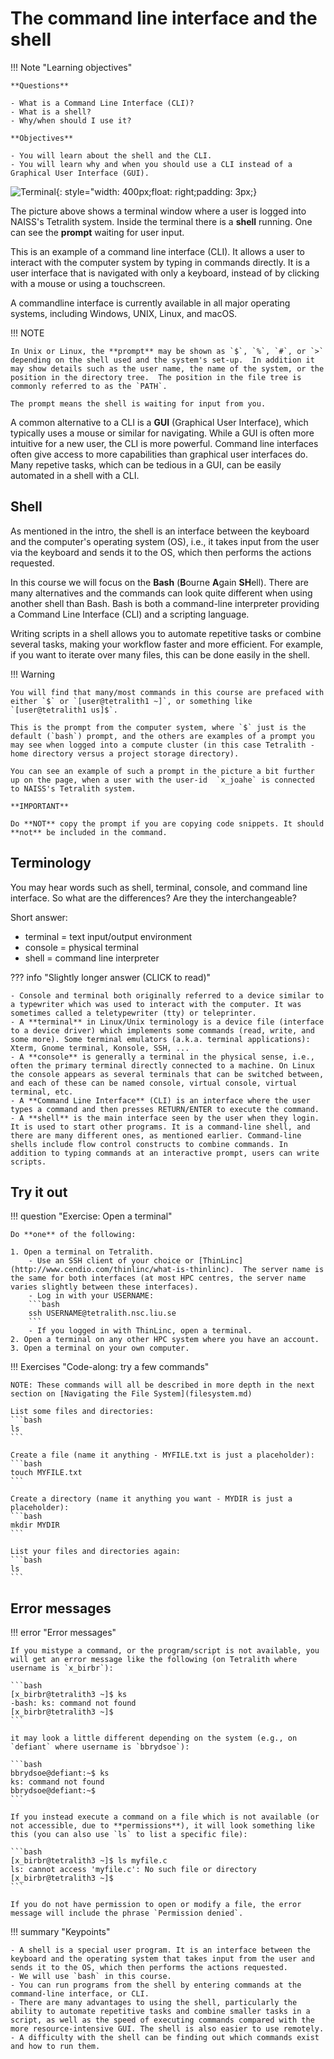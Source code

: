 # The command line interface and the shell

!!! Note "Learning objectives" 

    **Questions**

    - What is a Command Line Interface (CLI)?
    - What is a shell?
    - Why/when should I use it?

    **Objectives**

    - You will learn about the shell and the CLI.
    - You will learn why and when you should use a CLI instead of a Graphical User Interface (GUI). 
    
![Terminal](images/terminal_tetralith.png){: style="width: 400px;float: right;padding: 3px;}

The picture above shows a terminal window where a user is logged into NAISS's Tetralith system.  Inside the terminal there is a **shell** running. One can see the **prompt** waiting for user input.  

This is an example of a command line interface (CLI).  It allows a user to interact with the computer system by typing in commands directly. It is a user interface that is navigated with only a keyboard, instead of by clicking with a mouse or using a touchscreen.
 
A commandline interface is currently available in all major operating systems, including Windows, UNIX, Linux, and macOS.

!!! NOTE 

    In Unix or Linux, the **prompt** may be shown as `$`, `%`, `#`, or `>` depending on the shell used and the system's set-up.  In addition it may show details such as the user name, the name of the system, or the position in the directory tree.  The position in the file tree is commonly referred to as the `PATH`.

    The prompt means the shell is waiting for input from you. 
   
A common alternative to a CLI is a **GUI** (Graphical User Interface), which typically uses a mouse or similar for navigating.  While a GUI is often more intuitive for a new user, the CLI is more powerful.  Command line interfaces often give access to more capabilities than graphical user interfaces do.  Many repetive tasks, which can be tedious in a GUI, can be easily automated in a shell with a CLI.

## Shell 

As mentioned in the intro, the shell is an interface between the keyboard and the computer's operating system (OS), i.e., it takes input from the user via the keyboard and sends it to the OS, which then performs the actions requested.

In this course we will focus on the **Bash** (**B**ourne **A**gain **SH**ell).  There are many alternatives and the commands can look quite different when using another shell than Bash.  Bash is both a command-line interpreter providing a Command Line Interface (CLI) and a scripting language.

Writing scripts in a shell allows you to automate repetitive tasks or combine several tasks, making your workflow faster and more efficient. For example, if you want to iterate over many files, this can be done easily in the shell. 

!!! Warning 

    You will find that many/most commands in this course are prefaced with either `$` or `[user@tetralith1 ~]`, or something like `[user@tetralith1 us]$`. 

    This is the prompt from the computer system, where `$` just is the default (`bash`) prompt, and the others are examples of a prompt you may see when logged into a compute cluster (in this case Tetralith - home directory versus a project storage directory).

    You can see an example of such a prompt in the picture a bit further up on the page, when a user with the user-id  `x_joahe` is connected to NAISS's Tetralith system.

    **IMPORTANT**

    Do **NOT** copy the prompt if you are copying code snippets. It should **not** be included in the command. 

## Terminology

You may hear words such as shell, terminal, console, and command line interface. So what are the differences? Are they the interchangeable? 

Short answer:

- terminal = text input/output environment
- console = physical terminal
- shell = command line interpreter

??? info "Slightly longer answer (CLICK to read)"

    - Console and terminal both originally referred to a device similar to a typewriter which was used to interact with the computer. It was sometimes called a teletypewriter (tty) or teleprinter.
    - A **terminal** in Linux/Unix terminology is a device file (interface to a device driver) which implements some commands (read, write, and some more). Some terminal emulators (a.k.a. terminal applications): Xterm, Gnome terminal, Konsole, SSH, ...
    - A **console** is generally a terminal in the physical sense, i.e., often the primary terminal directly connected to a machine. On Linux the console appears as several terminals that can be switched between, and each of these can be named console, virtual console, virtual terminal, etc.
    - A **Command Line Interface** (CLI) is an interface where the user types a command and then presses RETURN/ENTER to execute the command.
    - A **shell** is the main interface seen by the user when they login. It is used to start other programs. It is a command-line shell, and there are many different ones, as mentioned earlier. Command-line shells include flow control constructs to combine commands. In addition to typing commands at an interactive prompt, users can write scripts.


## Try it out 

!!! question "Exercise: Open a terminal" 

    Do **one** of the following: 

    1. Open a terminal on Tetralith.
        - Use an SSH client of your choice or [ThinLinc](http://www.cendio.com/thinlinc/what-is-thinlinc).  The server name is the same for both interfaces (at most HPC centres, the server name varies slightly between these interfaces).
        - Log in with your USERNAME: 
        ```bash
        ssh USERNAME@tetralith.nsc.liu.se
        ```
        - If you logged in with ThinLinc, open a terminal.
    2. Open a terminal on any other HPC system where you have an account.
    3. Open a terminal on your own computer.

!!! Exercises "Code-along: try a few commands"

    NOTE: These commands will all be described in more depth in the next section on [Navigating the File System](filesystem.md) 

    List some files and directories:
    ```bash
    ls
    ```

    Create a file (name it anything - MYFILE.txt is just a placeholder):
    ```bash
    touch MYFILE.txt
    ```

    Create a directory (name it anything you want - MYDIR is just a placeholder):
    ```bash
    mkdir MYDIR
    ```

    List your files and directories again: 
    ```bash
    ls
    ```

## Error messages 

!!! error "Error messages"

    If you mistype a command, or the program/script is not available, you will get an error message like the following (on Tetralith where username is `x_birbr`): 

    ```bash
    [x_birbr@tetralith3 ~]$ ks
    -bash: ks: command not found
    [x_birbr@tetralith3 ~]$  
    ```

    it may look a little different depending on the system (e.g., on `defiant` where username is `bbrydsoe`): 

    ```bash
    bbrydsoe@defiant:~$ ks
    ks: command not found
    bbrydsoe@defiant:~$ 
    ```

    If you instead execute a command on a file which is not available (or not accessible, due to **permissions**), it will look something like this (you can also use `ls` to list a specific file):

    ```bash
    [x_birbr@tetralith3 ~]$ ls myfile.c
    ls: cannot access 'myfile.c': No such file or directory
    [x_birbr@tetralith3 ~]$ 
    ```

    If you do not have permission to open or modify a file, the error message will include the phrase `Permission denied`.

!!! summary "Keypoints" 

    - A shell is a special user program. It is an interface between the keyboard and the operating system that takes input from the user and sends it to the OS, which then performs the actions requested.
    - We will use `bash` in this course.
    - You can run programs from the shell by entering commands at the command-line interface, or CLI.
    - There are many advantages to using the shell, particularly the ability to automate repetitive tasks and combine smaller tasks in a script, as well as the speed of executing commands compared with the more resource-intensive GUI. The shell is also easier to use remotely.
    - A difficulty with the shell can be finding out which commands exist and how to run them.

